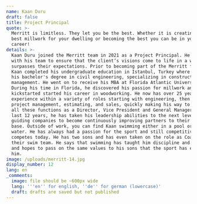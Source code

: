```yaml
---
name: Kaan Duru
draft: false
title: Project Principal
quote: >-
  Merritt is limitless. They let you be the best. Whether it is creating the
  best millwork for your dwelling or becoming the best you can be in your
  career!
details: >-
  Kaan Duru joined the Merritt team in 2021 as a Project Principal. He works
  with his team to ensure that the client’s visions come to life in a way that
  surpasses their expectations. Prior to becoming part of the Merritt family,
  Kaan completed his undergraduate education in Istanbul, Turkey where he earned
  his bachelor's degree in civil engineering, specializing in construction
  management. He went on to receive his MBA at Florida Atlantic University.
  During his time in Florida, he discovered his passion for millwork and
  kickstarted started his career in woodworking. He now has over 25 years of
  experience within a variety of roles starting with engineering, then moving to
  project management, estimating, and sales, quickly making his way to oversee
  all these functions as a Director, Vice President and General Manager. For the
  last 12 years, he has taken his leadership abilities to the next level by
  guiding companies to become continuously improving partners to their client
  base. Outside of work, you can find Kaan swimming either in a pool or open
  water. He has always had a passion for the sport and still competitively
  competes today. He has two sons and has even taken on the role as Coach for
  their swim team. He says that swimming has taught him discipline and hard work
  and hopes to pass on the same values to his sons that the sport has endowed on
  him. 
image: /uploads/merritt-14.jpg
display_number: 12
lang: en
_comments:
  image: file should be ~600px wide
  lang: '''en'' for english, ''de'' for german (lowercase)'
  draft: drafts are saved but not published
---
```

